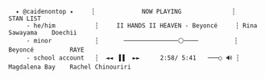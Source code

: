       ✦ @caidenontop ✦     ┆             NOW PLAYING              ┆          STAN LIST           
         - he/him           ┆     II HANDS II HEAVEN - Beyoncé     ┆ Rina Sawayama    Doechii
         - minor            ┆       ───────────────⚪────          ┆ Beyoncé          RAYE        
         - school account   ┆  ◄◄⠀▐▐ ⠀►►⠀⠀ ⠀ 2:58/ 5:41 ⠀ ───○ 🔊 ┆ Magdalena Bay    Rachel Chinouriri                    
 
<!---
caidenontop/caidenontop is a ✨ special ✨ repository because its `README.md` (this file) appears on your GitHub profile.
You can click the Preview link to take a look at your changes.
--->
